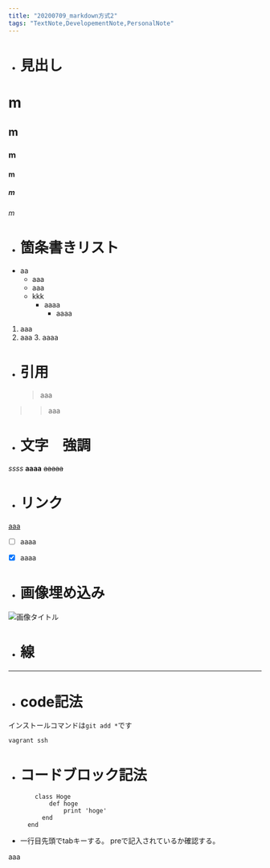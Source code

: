 ```yaml
---
title: "20200709_markdown方式2"
tags: "TextNote,DevelopementNote,PersonalNote"
---
```


-   # 見出し

# m

## m

### m

#### m

##### m

###### m

-   # 箇条書きリスト
-   aa
    -   aaa
    -   aaa
    -   kkk
        -   aaaa
            -   aaaa

1.  aaa
2.  aaa
    3.  aaaa

-   # 引用
    > aaa

> > aaa

-   # 文字　強調

_ssss_
**aaaa**
~~aaaaa~~

-   # リンク

[aaa](https://boostnote.to)

-   [ ] aaaa

-   [x] aaaa

-   # 画像埋め込み

![画像タイトル](https://sss)

-   # 線

* * *

-   # code記法

インストールコマンドは`git add *`です

`vagrant ssh`

-   # コードブロック記法

        	class Hoge
        		def hoge
          			print 'hoge'
              end
          end

-   一行目先頭でtabキーする。
    preで記入されているか確認する。

  aaa
